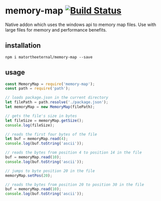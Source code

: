 # memory-map [![Build Status](https://travis-ci.org/matortheeternal/memory-map.svg?branch=master)](https://travis-ci.org/matortheeternal/memory-map)
Native addon which uses the windows api to memory map files.  Use with large files for memory and performance benefits.

## installation

```
npm i matortheeternal/memory-map --save
```

## usage

```js
const MemoryMap = require('memory-map');
const path = require('path');

// loads package.json in the current directory
let filePath = path.resolve('./package.json');
let memoryMap = new MemoryMap(filePath);

// gets the file's size in bytes
let fileSize = memoryMap.getSize();
console.log(fileSize);

// reads the first four bytes of the file
let buf = memoryMap.read(4);
console.log(buf.toString('ascii'));

// reads the bytes from position 4 to position 14 in the file
buf = memoryMap.read(10); 
console.log(buf.toString('ascii'));

// jumps to byte position 20 in the file
memoryMap.setPos(20); 

// reads the bytes from position 20 to position 30 in the file
buf = memoryMap.read(10); 
console.log(buf.toString('ascii')); 
```
